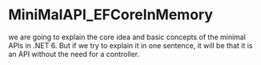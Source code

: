 # MiniMalAPI_EFCoreInMemory
we are going to explain the core idea and basic concepts of the minimal APIs in .NET 6. But if we try to explain it in one sentence, it will be that it is an API without the need for a controller.
